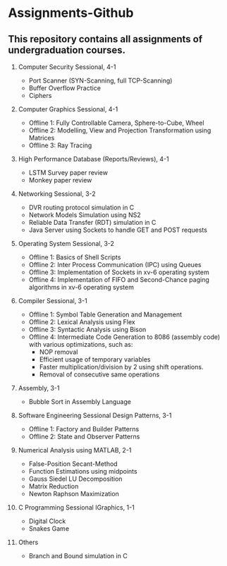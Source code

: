 # Assignments-Github

## This repository contains all assignments of undergraduation courses.

1. Computer Security Sessional, 4-1
    * Port Scanner (SYN-Scanning, full TCP-Scanning)
    * Buffer Overflow Practice
    * Ciphers

1. Computer Graphics Sessional, 4-1
    * Offline 1: Fully Controllable Camera, Sphere-to-Cube, Wheel
    * Offline 2: Modelling, View and Projection Transformation using Matrices
    * Offline 3: Ray Tracing


1. High Performance Database (Reports/Reviews), 4-1
    * LSTM Survey paper review
    * Monkey paper review

1. Networking Sessional, 3-2
    * DVR routing protocol simulation in C
    * Network Models Simulation using NS2
    * Reliable Data Transfer (RDT) simulation in C
    * Java Server using Sockets to handle GET and POST requests

1. Operating System Sessional, 3-2
    * Offline 1: Basics of Shell Scripts
    * Offline 2: Inter Process Communication (IPC) using Queues
    * Offline 3: Implementation of Sockets in xv-6 operating system
    * Offline 4: Implementation of FIFO and Second-Chance paging algorithms in xv-6 operating system

1. Compiler Sessional, 3-1
    * Offline 1: Symbol Table Generation and Management
    * Offline 2: Lexical Analysis using Flex
    * Offline 3: Syntactic Analysis using Bison
    * Offline 4: Intermediate Code Generation to 8086 (assembly code) with various optimizations, such as:
        - NOP removal
        - Efficient usage of temporary variables
        - Faster multiplication/division by 2 using shift operations.
        - Removal of consecutive same operations 

1. Assembly, 3-1
    * Bubble Sort in Assembly Language

1. Software Engineering Sessional Design Patterns, 3-1
    * Offline 1: Factory and Builder Patterns
    * Offline 2: State and Observer Patterns

1. Numerical Analysis using MATLAB, 2-1
    * False-Position Secant-Method
    * Function Estimations using midpoints
    * Gauss Siedel LU Decomposition
    * Matrix Reduction
    * Newton Raphson Maximization



1. C Programming Sessional IGraphics, 1-1
    * Digital Clock
    * Snakes Game

1. Others
    * Branch and Bound simulation in C



